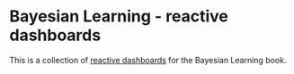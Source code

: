 # Bayesian Learning - reactive dashboards

This is a collection of [reactive dashboards](https://observablehq.com/framework) for the Bayesian Learning book.



